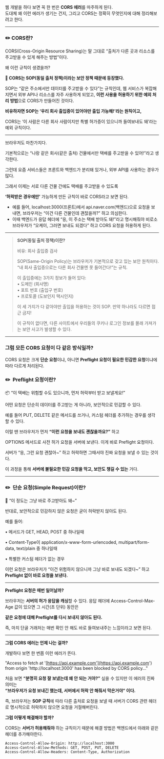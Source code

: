 웹 개발을 하다 보면 꼭 한 번은 **CORS 에러**를 마주하게 된다.  
도대체 왜 이런 에러가 생기는 건지, 그리고 CORS는 정확히 무엇인지에 대해 정리해보려고 한다.

---

### ✏️ CORS란?

CORS(Cross-Origin Resource Sharing)는 말 그대로 “출처가 다른 곳과 리소스를 주고받을 수 있게 해주는 방법”이다.

왜 이런 규칙이 생겼을까?

**📌 CORS는 SOP(동일 출처 정책)이라는 보안 정책 때문에 등장했다.**

SOP는 “같은 주소에서만 데이터를 주고받을 수 있다”는 규칙인데, 웹 서비스가 복잡해지면서 외부 API나 리소스를 자주 사용하게 되었고, **이런 사용을 허용하기 위한 예외 처리 방법**으로 CORS가 만들어진 것이다.

**비유하자면 SOP는 ‘우리 회사 출입증이 있어야만 출입 가능해!’라는 원칙이고,**

CORS는 ‘이 사람은 다른 회사 사람이지만 특별 허가증이 있으니까 들여보내도 돼’라는 예외 규칙이다.

---

브라우저도 마찬가지다.

기본적으로는 “나랑 같은 회사(같은 출처) 건물에서만 택배를 주고받을 수 있어!”라고 생각한다.

그런데 요즘 서비스들은 프론트와 백엔드가 분리돼 있거나, 외부 API를 사용하는 경우가 많다.

그래서 이제는 서로 다른 건물 간에도 택배를 주고받을 수 있도록

**‘허락받은 경우에만’** 가능하게 만든 규칙이 바로 CORS라고 보면 된다.

-   예를 들어, localhost:3000(프론트)에서 api.naver.com(백엔드)으로 요청을 보내면, 브라우저는 “이건 다른 건물인데 괜찮을까?” 하고 의심한다.
-   이때 백엔드가 응답 헤더에 “응, 이 주소는 택배 받아도 돼!”라고 명시해줘야 비로소 브라우저가 “오케이, 그러면 보내도 되겠다” 하고 CORS 요청을 허용하게 된다.

---

> **SOP(동일 출처 정책)이란?**  
>   
> 비유: 회사 출입증 검사  
>   
> SOP(Same-Origin Policy)는 브라우저가 기본적으로 갖고 있는 보안 원칙이다.  
> “내 회사 출입증으로는 다른 회사 건물엔 못 들어간다!”는 규칙.  
>   
> 이 출입증에는 3가지 정보가 들어 있다:  
> • 도메인 (회사명)  
> • 포트 번호 (출입구 번호)  
> • 프로토콜 (도보인지 택시인지)  
>   
> 이 세 가지가 다 같아야만 출입을 허용하는 것이 SOP. 만약 하나라도 다르면 접근 금지!  
>   
> 이 규칙이 없다면, 다른 사이트에서 우리들의 쿠키나 로그인 정보를 몰래 가져가는 보안 사고가 발생할 수 있다.

---

### **그럼 모든 CORS 요청이 다 같은 방식일까?**

CORS 요청은 크게 **단순 요청**이냐, 아니면 **Preflight 요청이 필요한 민감한 요청**이냐에 따라 다르게 처리된다.

### ✏️  **Preflight 요청이란?**

📦 “이 택배는 위험할 수도 있으니까, 먼저 허락부터 받고 보낼게요!”

어떤 요청은 단순히 데이터를 주고받는 게 아니라, 보안적으로 민감할 수 있다.

예를 들어 PUT, DELETE 같은 메서드를 쓰거나, 커스텀 헤더를 추가하는 경우를 생각할 수 있다.

이럴 땐 브라우저가 먼저 **“이런 요청을 보내도 괜찮을까요?”** 하고

OPTIONS 메서드로 사전 허가 요청을 서버에 보낸다. 이게 바로 Preflight 요청이다.

서버가 “응, 그런 요청 괜찮아~” 하고 허락하면 그때서야 진짜 요청을 보낼 수 있는 것이다.

이 과정을 통해 **서버에 불필요한 민감 요청을 막고, 보안도 챙길 수 있는** 거다.

---

### ✏️  **단순 요청(Simple Request)이란?**

🍞 “이 정도는 그냥 바로 주고받아도 돼~”

반대로, 보안적으로 민감하지 않은 요청은 굳이 허락받지 않아도 된다.

예를 들어:

• 메서드가 GET, HEAD, POST 중 하나일때

• Content-Type이 application/x-www-form-urlencoded, multipart/form-data, text/plain 중 하나일때

• 특별한 커스텀 헤더가 없는 경우

이런 요청은 브라우저가 “이건 위험하지 않으니까 그냥 바로 보내도 되겠다~” 하고 **Preflight 없이 바로 요청을 보낸다.**

---

**Preflight 요청은 매번 일어날까?**

브라우저는 **서버의 허가 응답을 캐싱**할 수 있다. 응답 헤더에 Access-Control-Max-Age 값이 있으면 그 시간(초 단위) 동안은

**같은 요청에 대해 Preflight를 다시 보내지 않아도 된다.**

즉, 마치 단골 거래처는 매번 확인 안 해도 바로 들여보내주는 느낌이라고 보면 된다.

---

**그럼 CORS 에러는 언제 나는 걸까?**

개발하다 보면 한 번쯤 이런 에러가 뜬다.

"Access to fetch at '[https://api.example.com'](https://api.example.com') from origin 'http://localhost:3000' has been blocked by CORS policy..."

처음 보면 **“분명히 요청 잘 보냈는데 왜 안 되는 거야?”** 싶을 수 있지만 이 에러의 진짜 의미는  
**“브라우저가 요청 보내긴 했는데, 서버에서 허락 안 해줘서 막은거야” 이다.**

즉, 브라우저는 **SOP 규칙**에 따라 다른 출처로 요청을 보낼 때 서버가 CORS 관련 헤더로 명시적으로 허락하지 않으면 요청을 거절해버린다.

**그럼 어떻게 해결해야 할까?**

CORS는 **서버가 허용해줘야** 하는 규칙이기 때문에 해결 방법은 백엔드에서 아래와 같은 헤더를 추가해야한다.

```
Access-Control-Allow-Origin: http://localhost:3000
Access-Control-Allow-Methods: GET, POST, PUT, DELETE
Access-Control-Allow-Headers: Content-Type, Authorization
```